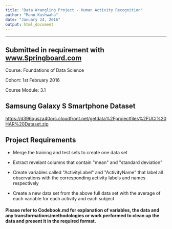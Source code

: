 ```yaml
---
title: "Data Wrangling Project - Human Activity Recognition"
author: "Manu Kushwaha"
date: "January 24, 2016"
output: html_document
---
```


***

## Submitted in requirement with www.Springboard.com

Course: Foundations of Data Science

Cohort: 1st February 2016

Course Module: 3.1


## Samsung Galaxy S Smartphone Dataset

https://d396qusza40orc.cloudfront.net/getdata%2Fprojectfiles%2FUCI%20HAR%20Dataset.zip


## Project Requirements

* Merge the training and test sets to create one data set

* Extract revelant columns that contain "mean" and "standard deviation"

* Create variables called "ActivityLabel" and "ActivityName" that label all observations with the corresponding activity labels and names respectively

* Create a new data set from the above full data set with the average of each variable for each activity and each subject




#### Please refer to Codebook.md for explanation of variables, the data and any transformations/methodologies or work performed to clean up the data and present it in the required format.